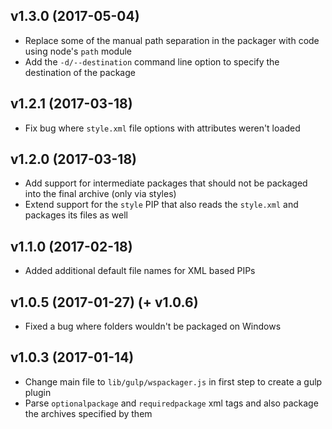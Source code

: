 ## **v1.3.0** (2017-05-04)
- Replace some of the manual path separation in the packager with code using node's `path` module
- Add the `-d/--destination` command line option to specify the destination of the package

## **v1.2.1** (2017-03-18)
- Fix bug where `style.xml` file options with attributes weren't loaded

## **v1.2.0** (2017-03-18)
- Add support for intermediate packages that should not be packaged into the final archive (only via styles)
- Extend support for the `style` PIP that also reads the `style.xml` and packages its files as well

## **v1.1.0** (2017-02-18)
- Added additional default file names for XML based PIPs

## **v1.0.5** (2017-01-27) (+ **v1.0.6**)
- Fixed a bug where folders wouldn't be packaged on Windows

## **v1.0.3** (2017-01-14)
- Change main file to `lib/gulp/wspackager.js` in first step to create a gulp plugin
- Parse `optionalpackage` and `requiredpackage` xml tags and also package the archives specified by them
